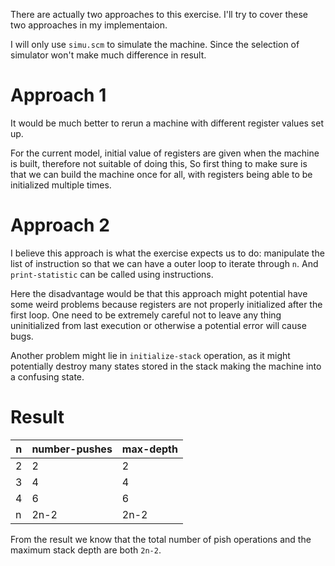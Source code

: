 There are actually two approaches to this exercise.
I'll try to cover these two approaches
in my implementaion.

I will only use `simu.scm` to simulate the machine.
Since the selection of simulator won't make much difference
in result.

# Approach 1

It would be much better to rerun a machine
with different register values set up.

For the current model, initial value of registers
are given when the machine is built,
therefore not suitable of doing this,
So first thing to make sure is that
we can build the machine once for all,
with registers being able to be initialized
multiple times.

# Approach 2

I believe this approach is what the exercise
expects us to do: manipulate the list of instruction
so that we can have a outer loop to iterate through `n`.
And `print-statistic` can be called using instructions.

Here the disadvantage would be that this approach might potential
have some weird problems because registers are not properly
initialized after the first loop. One need to be extremely careful
not to leave any thing uninitialized from last execution or
otherwise a potential error will cause bugs.

Another problem might lie in `initialize-stack` operation,
as it might potentially destroy many states stored in
the stack making the machine into a confusing state.

# Result

| n | number-pushes | max-depth
| --- | --- | --- |
| 2 | 2 | 2 |
| 3 | 4 | 4 |
| 4 | 6 | 6 |
| n | 2n-2 | 2n-2 |

From the result we know that
the total number of pish operations and
the maximum stack depth are both `2n-2`.
